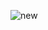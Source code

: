![new](https://user-images.githubusercontent.com/83150503/196607829-f38b4b4d-fd6f-48d5-a716-05059c932228.png)
